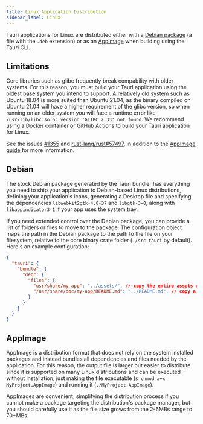 ```yaml
---
title: Linux Application Distribution
sidebar_label: Linux
---
```


Tauri applications for Linux are distributed either with a [Debian package](https://wiki.debian.org/Packaging) (a file with the `.deb` extension) or as an [AppImage](https://appimage.org/) when building using the Tauri CLI.

## Limitations

Core libraries such as glibc frequently break compability with older systems. For this reason, you must build your Tauri application using the oldest base system you intend to support. A relatively old system such as Ubuntu 18.04 is more suited than Ubuntu 21.04, as the binary compiled on Ubuntu 21.04 will have a higher requirement of the glibc version, so when running on an older system you will face a runtime error like `/usr/lib/libc.so.6: version 'GLIBC_2.33' not found`. We recommend using a Docker container or GitHub Actions to build your Tauri application for Linux.

See the issues [#1355](https://github.com/tauri-apps/tauri/issues/1355) and [rust-lang/rust#57497](https://github.com/rust-lang/rust/issues/57497), in addition to the [AppImage guide](https://docs.appimage.org/reference/best-practices.html#binaries-compiled-on-old-enough-base-system) for more information.

## Debian

The stock Debian package generated by the Tauri bundler has everything you need to ship your application to Debian-based Linux distributions, defining your application's icons, generating a Desktop file and specifying the dependencies `libwebkit2gtk-4.0-37` and `libgtk-3-0`, along with `libappindicator3-1` if your app uses the system tray.

If you need extended control over the Debian package, you can provide a list of folders or files to move to the package. The configuration object maps the path in the Debian package to the path to the file on your filesystem, relative to the core binary crate folder (`./src-tauri` by default). Here's an example configuration:

```json
{
  "tauri": {
    "bundle": {
      "deb": {
        "files": {
          "usr/share/my-app": "../assets/", // copy the entire assets directory to /usr/share/my-app
          "/usr/share/doc/my-app/README.md": "../README.md", // copy a single file
        }
      }
    }
  }
}
```

## AppImage

AppImage is a distribution format that does not rely on the system installed packages and instead bundles all dependencies and files needed by the application. For this reason, the output file is larger but easier to distribute since it is supported on many Linux distributions and can be executed without installation, just making the file executable (`$ chmod a+x MyProject.AppImage`) and running it (`./MyProject.AppImage`).

AppImages are convenient, simplifying the distribution process if you cannot make a package targeting the distribution's package manager, but you should carefully use it as the file size grows from the 2-6MBs range to 70+MBs.
